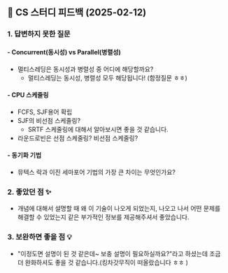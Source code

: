 ## 📌 CS 스터디 피드백 (2025-02-12)

### 1. 답변하지 못한 질문
#### - Concurrent(동시성) vs Parallel(병렬성)
- 멀티스레딩은 동시성과 병렬성 중 어디에 해당할까요?
  - 멀티스레딩는 동시성, 병렬성 모두 해당됩니다! (함정질문 ㅎㅎ)

#### - CPU 스케줄링
- FCFS, SJF용어 확립
- SJF의 비선점 스케줄링? 
  - SRTF 스케줄링에 대해서 알아보시면 좋을 것 같습니다.
- 라운드로빈은 선점 스케줄링? 비선점 스케줄링?

#### - 동기화 기법
- 뮤텍스 락과 이진 세마포어 기법의 가장 큰 차이는 무엇인가요?


### 2. 좋았던 점 ✨
- 개념에 대해서 설명할 때 왜 이 기술이 나오게 되었는지, 나오고 나서 어떤 문제를 해결할 수 있었는지 같은 부가적인 정보를 제공해주셔서 좋았습니다.

### 3. 보완하면 좋을 점 💡
- "이정도면 설명이 된 것 같은데~ 보충 설명이 필요하실까요?"라고 하셨는데 조금 더 완화하셔도 좋을 것 같습니다.(킹차갓무직이 떠올랐습니다 ㅎㅎ )
